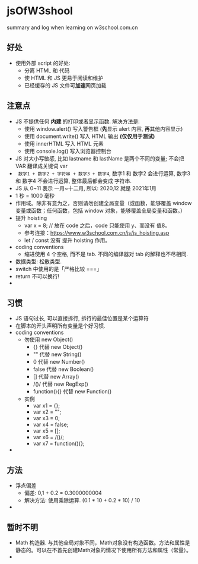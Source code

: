 # jsOfW3shool
summary and log when learning on w3school.com.cn



## 好处

- 使用外部 script 的好处:
  - 分离 HTML 和 代码
  - 使 HTML 和 JS 更易于阅读和维护
  - 已经缓存的 JS 文件可**加速**网页加载



## 注意点

- JS 不提供任何 **内建** 的打印或者显示函数. 解决方法是:
  - 使用 window.alert() 写入警告框 (**先**显示 alert 内容, **再**其他内容显示)
  - 使用 document.write() 写入 HTML 输出 **(仅仅用于测试)**
  - 使用 innerHTML 写入 HTML 元素
  - 使用 console.log() 写入浏览器控制台
- JS 对大小写敏感, 比如 lastname 和 lastName 是两个不同的变量; 不会把 VAR 翻译成关键词 var
- ``` 数字1 + 数字2 + 字符串 + 数字3 + 数字4```, 数字1 和 数字2 会进行运算, 数字3 和 数字4 不会进行运算, 整体最后都会变成 字符串.
- JS 从 0\~11 表示 一月\~十二月, 所以: 2020,12 就是 2021年1月
- 1 秒 = 1000 毫秒
- 作用域。除非有意为之，否则请勿创建全局变量（或函数，能够覆盖 window 变量或函数；任何函数，包括 window 对象，能够覆盖全局变量和函数。）
- 提升 hoisting
  - var x = 8; // 放在 code 之后，code 只能使用 y、而没有 值8。
  - 参考连接：https://www.w3school.com.cn/js/js_hoisting.asp
  - let / const 没有 提升 hoisting 作用。
- coding conventions
  - 缩进使用 4 个空格, 而不是 tab. 不同的编译器对 tab 的解释也不尽相同.
- 数据类型: 松散类型.
- switch 中使用的是「严格比较 ===」
- return 不可以换行!
- 



## 习惯

- JS 语句过长, 可以直接拆行, 拆行的最佳位置是某个运算符
- 在脚本的开头声明所有变量是个好习惯.
- coding conventions
  - 勿使用 new Object()
    - {} 代替 new Object()
    - "" 代替 new String()
    - 0 代替 new Number()
    - false 代替 new Boolean()
    - [] 代替 new Array()
    - /()/ 代替 new RegExp()
    - function(){} 代替 new Function()
  - 实例
    - var x1 = {};
    - var x2 = "";
    - var x3 = 0;
    - var x4 = false;
    - var x5 = [];
    - var x6 = /()/;
    - var x7 = function(){};
- 



## 方法

- 浮点偏差
  - 偏差: 0,1 + 0.2 = 0.3000000004
  - 解决方法: 使用乘除运算. (0.1 * 10 + 0.2 * 10) / 10
- 

## 暂时不明

- Math 构造器. 与其他全局对象不同，Math对象没有构造函数。方法和属性是静态的。可以在不首先创建Math对象的情况下使用所有方法和属性（常量）。
- 